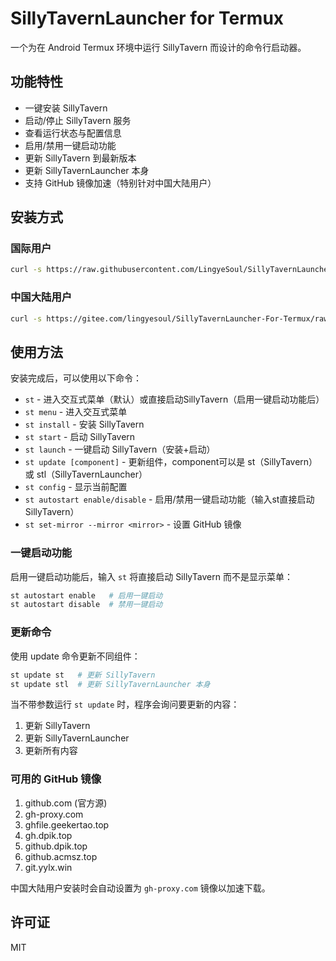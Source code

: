 # SillyTavernLauncher for Termux

一个为在 Android Termux 环境中运行 SillyTavern 而设计的命令行启动器。

## 功能特性

- 一键安装 SillyTavern
- 启动/停止 SillyTavern 服务
- 查看运行状态与配置信息
- 启用/禁用一键启动功能
- 更新 SillyTavern 到最新版本
- 更新 SillyTavernLauncher 本身
- 支持 GitHub 镜像加速（特别针对中国大陆用户）

## 安装方式

### 国际用户

```bash
curl -s https://raw.githubusercontent.com/LingyeSoul/SillyTavernLauncher-For-Termux/main/install_termux.sh | bash
```

### 中国大陆用户

```bash
curl -s https://gitee.com/lingyesoul/SillyTavernLauncher-For-Termux/raw/main/install_termux_cn.sh | bash
```

## 使用方法

安装完成后，可以使用以下命令：

- `st` - 进入交互式菜单（默认）或直接启动SillyTavern（启用一键启动功能后）
- `st menu` - 进入交互式菜单
- `st install` - 安装 SillyTavern
- `st start` - 启动 SillyTavern
- `st launch` - 一键启动 SillyTavern（安装+启动）
- `st update [component]` - 更新组件，component可以是 st（SillyTavern）或 stl（SillyTavernLauncher）
- `st config` - 显示当前配置
- `st autostart enable/disable` - 启用/禁用一键启动功能（输入st直接启动SillyTavern）
- `st set-mirror --mirror <mirror>` - 设置 GitHub 镜像

### 一键启动功能

启用一键启动功能后，输入 `st` 将直接启动 SillyTavern 而不是显示菜单：
```bash
st autostart enable   # 启用一键启动
st autostart disable  # 禁用一键启动
```

### 更新命令

使用 update 命令更新不同组件：
```bash
st update st   # 更新 SillyTavern
st update stl  # 更新 SillyTavernLauncher 本身
```

当不带参数运行 `st update` 时，程序会询问要更新的内容：
1. 更新 SillyTavern
2. 更新 SillyTavernLauncher
3. 更新所有内容

### 可用的 GitHub 镜像

1. github.com (官方源)
2. gh-proxy.com
3. ghfile.geekertao.top
4. gh.dpik.top
5. github.dpik.top
6. github.acmsz.top
7. git.yylx.win

中国大陆用户安装时会自动设置为 `gh-proxy.com` 镜像以加速下载。

## 许可证

MIT